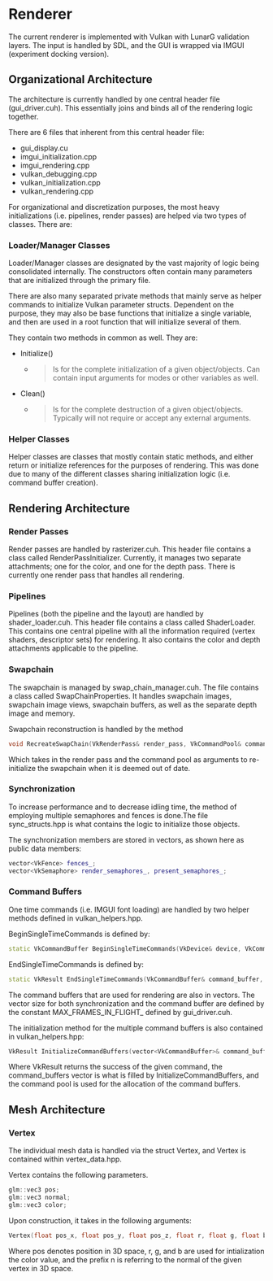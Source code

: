 # Renderer

The current renderer is implemented with Vulkan with LunarG validation layers. The input is handled by SDL, and the GUI is wrapped via IMGUI (experiment docking version).

## Organizational Architecture

The architecture is currently handled by one central header file (gui_driver.cuh). This essentially joins and binds all of the rendering logic together.

There are 6 files that inherent from this central header file:

- gui_display.cu
- imgui_initialization.cpp
- imgui_rendering.cpp
- vulkan_debugging.cpp
- vulkan_initialization.cpp
- vulkan_rendering.cpp

For organizational and discretization purposes, the most heavy initializations (i.e. pipelines, render passes) are helped via two types of classes. There are:

### Loader/Manager Classes

Loader/Manager classes are designated by the vast majority of logic being consolidated internally. The constructors often contain many parameters that are initialized through the primary file.

There are also many separated private methods that mainly serve as helper commands to initialize Vulkan parameter structs. Dependent on the purpose, they may also be base functions that initialize a single variable, and then are used in a root function that will initialize several of them.

They contain two methods in common as well. They are:

- Initialize()
    - > Is for the complete initialization of a given object/objects. Can contain input arguments for modes or other variables as well.
- Clean()
    - > Is for the complete destruction of a given object/objects. Typically will not require or accept any external arguments.

### Helper Classes

Helper classes are classes that mostly contain static methods, and either return or initialize references for the purposes of rendering. This was done due to many of the different classes sharing initialization logic (i.e. command buffer creation).

## Rendering Architecture

### Render Passes

Render passes are handled by rasterizer.cuh. This header file contains a class called RenderPassInitializer. Currently, it manages two separate attachments; one for the color, and one for the depth pass. There is currently one render pass that handles all rendering.

### Pipelines

Pipelines (both the pipeline and the layout) are handled by shader_loader.cuh. This header file contains a class called ShaderLoader. This contains one central pipeline with all the information required (vertex shaders, descriptor sets) for rendering. It also contains the color and depth attachments applicable to the pipeline.

### Swapchain

The swapchain is managed by swap_chain_manager.cuh. The file contains a class called SwapChainProperties. It handles swapchain images, swapchain image views, swapchain buffers, as well as the separate depth image and memory.

Swapchain reconstruction is handled by the method

```c++
void RecreateSwapChain(VkRenderPass& render_pass, VkCommandPool& command_pool);
```

Which takes in the render pass and the command pool as arguments to re-initialize the swapchain when it is deemed out of date.

### Synchronization

To increase performance and to decrease idling time, the method of employing multiple semaphores and fences is done.The file sync_structs.hpp is what contains the logic to initialize those objects.

The synchronization members are stored in vectors, as shown here as public data members:

```c++
vector<VkFence> fences_;
vector<VkSemaphore> render_semaphores_, present_semaphores_;
```

### Command Buffers

One time commands (i.e. IMGUI font loading) are handled by two helper methods defined in vulkan_helpers.hpp. 

BeginSingleTimeCommands is defined by:

```c++
static VkCommandBuffer BeginSingleTimeCommands(VkDevice& device, VkCommandPool command_pool, bool log = true);
```

EndSingleTimeCommands is defined by:

```c++
static VkResult EndSingleTimeCommands(VkCommandBuffer& command_buffer, VkDevice& device, VkCommandPool command_pool, VkQueue queue, const bool& log = true, const size_t& size = 1)
```

The command buffers that are used for rendering are also in vectors. The vector size for both synchronization and the command buffer are defined by the constant MAX_FRAMES_IN_FLIGHT_ defined by gui_driver.cuh.

The initialization method for the multiple command buffers is also contained in vulkan_helpers.hpp:

```c++
VkResult InitializeCommandBuffers(vector<VkCommandBuffer>& command_buffers, VkCommandPool& command_pool);
```

Where VkResult returns the success of the given command, the command_buffers vector is what is filled by InitializeCommandBuffers, and the command pool is used for the allocation of the command buffers.

## Mesh Architecture

### Vertex

The individual mesh data is handled via the struct Vertex, and Vertex is contained within vertex_data.hpp.

Vertex contains the following parameters.

```c++
glm::vec3 pos;
glm::vec3 normal;
glm::vec3 color;
```

Upon construction, it takes in the following arguments:

```c++
Vertex(float pos_x, float pos_y, float pos_z, float r, float g, float b, float n_x = 0.0f, float n_y = 0.0f, float n_z = 0.0f);
```

Where pos denotes position in 3D space, r, g, and b are used for intialization the color value, and the prefix n is referring to the normal of the given vertex in 3D space.
